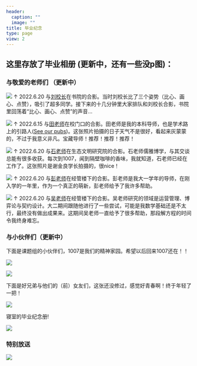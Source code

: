 ```yaml
---
header:
  caption: ""
  image: ""
title: 毕业纪念
type: page
view: 2
---
```


## 这里存放了毕业相册 (更新中，还有一些没p图)：

### 与敬爱的老师们 （更新中）

![](image/lyb.jpg)
↑ 2022.6.20 与[刘校长](http://www.ncu.edu.cn/xxgk/zljgxq/zljg_lyb.html)在书院的合影。当时刘校长比了三个姿势（比心、画心、点赞），吸引了超多同学。接下来的十几分钟里大家排队和刘校长合影，书院里回荡着“比心、画心、点赞”的声音...

![](image/xt.jpg)
↑ 2022.6.15 与[田老师](http://sem.ncu.edu.cn/szdw/gccrc/gccrcjxssqjhljrc/799a668ea7be430c9edb199b04109392.htm)在校门口的合影。田老师是我的本科导师，也是学术路上的引路人([See our pubs](https://ziqian-xia.tech/publist/))。这张照片拍摄的日子天气不是很好，看起来灰蒙蒙的，不过于我意义非凡。宝藏导师！推荐！推荐！推荐！

![](image/sl.jpg)
↑ 2022.6.20 与[石老师](http://zhxy.ncu.edu.cn/rcypy/dsml/3338722c8dc44ceb8b5eee4101764fe5.htm)在生态文明研究院的合影。石老师儒雅博学，与其交谈总能有很多收获。每次到1007，闻到隔壁咖啡的香味，我就知道，石老师已经在工作了。这张照片是谢金良学长拍摄的，很nice！

![](image/pdy.jpg)
↑ 2022.6.20 与[彭老师](https://baike.baidu.com/item/%E5%BD%AD%E8%BF%AA%E4%BA%91/10706973?fr=aladdin)在经管楼下的合影。彭老师是我大一学年的导师，在刚入学的一年里，作为一个真正的萌新，彭老师给予了我许多帮助。

![](image/wjj.jpg)
↑ 2022.6.20 与[吴老师](https://baike.baidu.com/item/%E5%90%B4%E5%86%9B%E5%BB%BA/6169974?fr=aladdin)在经管楼下的合影。吴老师研究的领域是运营管理、博弈论与契约设计。大二期间跟随他进行了一些尝试，可能是我数学基础还是不太行，最终没有做出成果来。这期间吴老师一直给予了很多帮助，那段解方程的时间令我终身难忘。

### 与小伙伴们（更新中）

下面是课题组的小伙伴们，1007是我们的精神家园。希望以后回来1007还在！！

![](image/group.jpg)

![](image/group1.jpg)

下面是好兄弟与他们的（前）女友们，这张还没修过，感觉好青春啊！终于年轻了一把！

![](image/preview.jpg)

寝室的毕业纪念册!

![](image/autograph.png)

### 特别放送

![](image/zsj.jpg)
